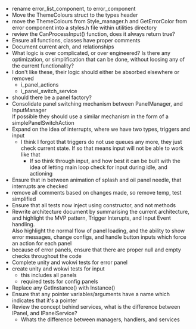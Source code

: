* rename error_list_component, to error_component
* Move the ThemeColours struct to the types header
* move the ThemeColours from Style_manager.h and GetErrorColor from error component into a styles.h file within utilities directory
* review the CanProcessInput() function, does it always return true?
* Ensure all functions, classes have proper comments
* Document current arch, and relationships
* What logic is over complicated, or over engineered? Is there any optimization, or simplification that can be done, without loosing any of the current functionality?
* I don't like these, their logic should either be absorbed elsewhere or removed
    * i_panel_actions
    * i_panel_switch_service
* should there be a panel factory?
* Consolidate panel switching mechanism between PanelManager, and InputManager  
If possible they should use a similar mechanism in the form of a simplePanelSwitchAction
* Expand on the idea of interrupts, where we have two types, triggers and input
    * I think I forgot that triggers do not use queues any more, they just check current state. If so that means input will not be able to work like that
        * If so think through input, and how best it can be built with the idea of letting main loop check for input during idle, and actioning
* Ensure that in between animation of splash and oil panel needle, that interrupts are checked
* remove all comments based on changes made, so remove temp, test simplified
* Ensure that all tests now inject using constructor, and not methods
* Rewrite architecture document by summarising the current architecture, and highlight the MVP pattern, Trigger Interupts, and Input Event handling.  
Also highlight the normal flow of panel loading, and the ability to show error messages, change configs, and handle button inputs which force an action for each panel
* because of error panels, ensure that there are proper null and empty checks throughout the code
* Complete unity and wokwi tests for error panel
* create unity and wokwi tests for input
    * this includes all panels
    * required tests for config panels
* Replace any GetInstance() with Instance()
* Ensure that any pointer variables/arguments have a name which indicates that it's a pointer
* Review the concept behind services, what is the difference between IPanel, and IPanelService?
    * Whats the difference between managers, handlers, and services